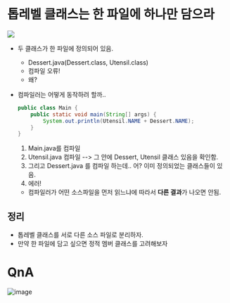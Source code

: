 # 톱레벨 클래스는 한 파일에 하나만 담으라
![](https://user-images.githubusercontent.com/13347548/75746762-9ec15200-5d5e-11ea-872f-c0b73dedc39c.png)
- 두 클래스가 한 파일에 정의되어 있음.
  - Dessert.java(Dessert.class, Utensil.class)
  - 컴파일 오류!
  - 왜?

- 컴파일러는 어떻게 동작하려 할까..
  ```java
  public class Main {
      public static void main(String[] args) {
          System.out.println(Utensil.NAME + Dessert.NAME);
      }
  }
  
  ```
  1. Main.java를 컴파일
  2. Utensil.java 컴파일 --> 그 안에 Dessert, Utensil 클래스 있음을 확인함.
  3. 그리고 Dessert.java 를 컴파일 하는데.. 어? 이미 정의되었는 클래스들이 있음.
  4. 에러!
    - 컴파일러가 어떤 소스파일을 먼저 읽느냐에 따라서 **다른 결과**가 나오면 안됨.

## 정리
- 톱레벨 클래스를 서로 다른 소스 파일로 분리하자.
- 만약 한 파일에 담고 싶으면 정적 멤버 클래스를 고려해보자

# QnA
![image](https://user-images.githubusercontent.com/22140570/99402569-d4c65680-292c-11eb-8106-fb0e2ee9739f.png)
